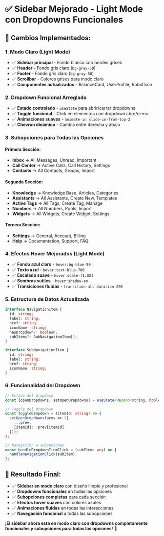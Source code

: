 # ✅ Sidebar Mejorado - Light Mode con Dropdowns Funcionales

## 🎨 **Cambios Implementados:**

### **1. Modo Claro (Light Mode)**
- ✅ **Sidebar principal** - Fondo blanco con bordes grises
- ✅ **Header** - Fondo gris claro (`bg-gray-50`)
- ✅ **Footer** - Fondo gris claro (`bg-gray-50`)
- ✅ **Scrollbar** - Colores grises para modo claro
- ✅ **Componentes actualizados** - BalanceCard, UserProfile, RobotIcon

### **2. Dropdown Funcional Arreglado**
- ✅ **Estado controlado** - `useState` para abrir/cerrar dropdowns
- ✅ **Toggle funcional** - Click en elementos con dropdown abre/cierra
- ✅ **Animaciones suaves** - `animate-in slide-in-from-top-2`
- ✅ **Chevron dinámico** - Cambia entre derecha y abajo

### **3. Subopciones para Todas las Opciones**

#### **Primera Sección:**
- **Inbox** → All Messages, Unread, Important
- **Call Center** → Active Calls, Call History, Settings
- **Contacts** → All Contacts, Groups, Import

#### **Segunda Sección:**
- **Knowledge** → Knowledge Base, Articles, Categories
- **Assistants** → All Assistants, Create New, Templates
- **Active Tags** → All Tags, Create Tag, Manage
- **Numbers** → All Numbers, Pools, Import
- **Widgets** → All Widgets, Create Widget, Settings

#### **Tercera Sección:**
- **Settings** → General, Account, Billing
- **Help** → Documentation, Support, FAQ

### **4. Efectos Hover Mejorados (Light Mode)**
- ✅ **Fondo azul claro** - `hover:bg-blue-50`
- ✅ **Texto azul** - `hover:text-blue-700`
- ✅ **Escalado suave** - `hover:scale-[1.02]`
- ✅ **Sombras sutiles** - `hover:shadow-sm`
- ✅ **Transiciones fluidas** - `transition-all duration-200`

### **5. Estructura de Datos Actualizada**

```typescript
interface NavigationItem {
  id: string;
  label: string;
  href: string;
  iconName: string;
  hasDropdown?: boolean;
  subItems?: SubNavigationItem[];
}

interface SubNavigationItem {
  id: string;
  label: string;
  href: string;
  iconName: string;
}
```

### **6. Funcionalidad del Dropdown**

```typescript
// Estado del dropdown
const [openDropdowns, setOpenDropdowns] = useState<Record<string, boolean>>({});

// Toggle del dropdown
const toggleDropdown = (itemId: string) => {
  setOpenDropdowns(prev => ({
    ...prev,
    [itemId]: !prev[itemId]
  }));
};

// Navegación a subopciones
const handleDropdownItemClick = (subItem: any) => {
  handleNavigationClick(subItem);
};
```

## 🎯 **Resultado Final:**

- ✅ **Sidebar en modo claro** con diseño limpio y profesional
- ✅ **Dropdowns funcionales** en todas las opciones
- ✅ **Subopciones completas** para cada sección
- ✅ **Efectos hover suaves** con colores azules
- ✅ **Animaciones fluidas** en todas las interacciones
- ✅ **Navegación funcional** a todas las subopciones

**¡El sidebar ahora está en modo claro con dropdowns completamente funcionales y subopciones para todas las opciones!** 🚀

